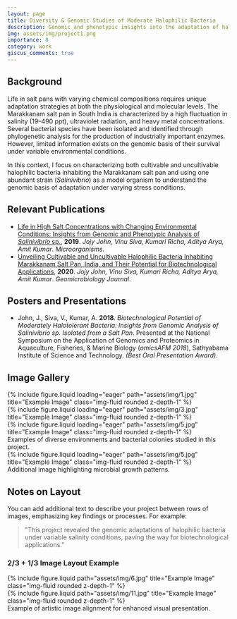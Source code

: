 ```yaml
---
layout: page
title: Diversity & Genomic Studies of Moderate Halophilic Bacteria
description: Genomic and phenotypic insights into the adaptation of halophilic bacteria in extreme environments.
img: assets/img/project1.png
importance: 8
category: work
giscus_comments: true
---
```


## Background

Life in salt pans with varying chemical compositions requires unique adaptation strategies at both the physiological and molecular levels. The Marakkanam salt pan in South India is characterized by a high fluctuation in salinity (19–490 ppt), ultraviolet radiation, and heavy metal concentrations. Several bacterial species have been isolated and identified through phylogenetic analysis for the production of industrially important enzymes. However, limited information exists on the genomic basis of their survival under variable environmental conditions. 

In this context, I focus on characterizing both cultivable and uncultivable halophilic bacteria inhabiting the Marakkanam salt pan and using one abundant strain (*Salinivibrio*) as a model organism to understand the genomic basis of adaptation under varying stress conditions.

## Relevant Publications

- [Life in High Salt Concentrations with Changing Environmental Conditions: Insights from Genomic and Phenotypic Analysis of *Salinivibrio* sp.](https://www.mdpi.com/2076-2607/7/11/577), **2019**. *Jojy John, Vinu Siva, Kumari Richa, Aditya Arya, Amit Kumar*. *Microorganisms*.
- [Unveiling Cultivable and Uncultivable Halophilic Bacteria Inhabiting Marakkanam Salt Pan, India, and Their Potential for Biotechnological Applications](https://www.tandfonline.com/doi/pdf/10.1080/01490451.2020.1764676), **2020**. *Jojy John, Vinu Siva, Kumari Richa, Aditya Arya, Amit Kumar*. *Geomicrobiology Journal*.

## Posters and Presentations

- John, J., Siva, V., Kumar, A. **2018**. *Biotechnological Potential of Moderately Halotolerant Bacteria: Insights from Genomic Analysis of *Salinivibrio* sp. Isolated from a Salt Pan*. Presented at the National Symposium on the Application of Genomics and Proteomics in Aquaculture, Fisheries, & Marine Biology (*omicsAFM 2018*), Sathyabama Institute of Science and Technology. *(Best Oral Presentation Award)*.

## Image Gallery

<div class="row">
    <div class="col-sm mt-3 mt-md-0">
        {% include figure.liquid loading="eager" path="assets/img/1.jpg" title="Example Image" class="img-fluid rounded z-depth-1" %}
    </div>
    <div class="col-sm mt-3 mt-md-0">
        {% include figure.liquid loading="eager" path="assets/img/3.jpg" title="Example Image" class="img-fluid rounded z-depth-1" %}
    </div>
    <div class="col-sm mt-3 mt-md-0">
        {% include figure.liquid loading="eager" path="assets/img/5.jpg" title="Example Image" class="img-fluid rounded z-depth-1" %}
    </div>
</div>
<div class="caption">
    Examples of diverse environments and bacterial colonies studied in this project.
</div>

<div class="row">
    <div class="col-sm mt-3 mt-md-0">
        {% include figure.liquid loading="eager" path="assets/img/5.jpg" title="Example Image" class="img-fluid rounded z-depth-1" %}
    </div>
</div>
<div class="caption">
    Additional image highlighting microbial growth patterns.
</div>

## Notes on Layout

You can add additional text to describe your project between rows of images, emphasizing key findings or processes. For example:

> "This project revealed the genomic adaptations of halophilic bacteria under variable salinity conditions, paving the way for biotechnological applications."

### 2/3 + 1/3 Image Layout Example

<div class="row justify-content-sm-center">
    <div class="col-sm-8 mt-3 mt-md-0">
        {% include figure.liquid path="assets/img/6.jpg" title="Example Image" class="img-fluid rounded z-depth-1" %}
    </div>
    <div class="col-sm-4 mt-3 mt-md-0">
        {% include figure.liquid path="assets/img/11.jpg" title="Example Image" class="img-fluid rounded z-depth-1" %}
    </div>
</div>
<div class="caption">
    Example of artistic image alignment for enhanced visual presentation.
</div>
